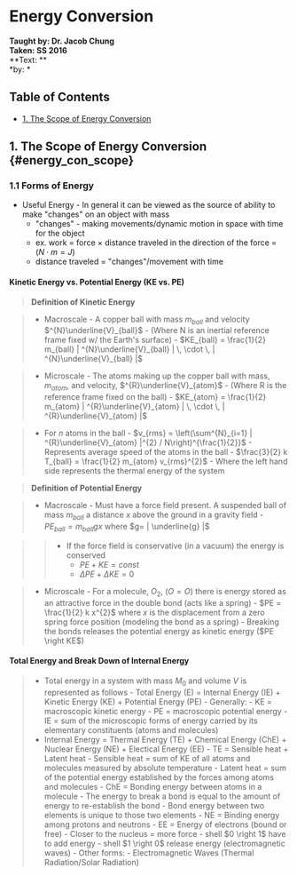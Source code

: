 # Energy Conversion
**Taught by: Dr. Jacob Chung**  
**Taken: SS 2016**  
**Text: **  
*by: *

## Table of Contents

- [1. The Scope of Energy Conversion](#energy_con_scope)

## 1. The Scope of Energy Conversion {#energy_con_scope}

### 1.1 Forms of Energy

- Useful Energy - In general it can be viewed as the source of ability to make
  "changes" on an object with mass
    - "changes" - making movements/dynamic motion in space with time for the
      object
    - ex. work = force $\times$ distance traveled in the direction of the force
      = ($N \cdot m = J$)
    - distance traveled = "changes"/movement with time

#### Kinetic Energy vs. Potential Energy (KE vs. PE)

> __Definition of Kinetic Energy__

> - Macroscale - A copper ball with mass $m_{ball}$ and velocity
    $^{N}\underline{V}_{ball}$ 
>       - (Where N is an inertial reference frame fixed w/ the Earth's surface)
>       - $KE_{ball} = \frac{1}{2} m_{ball} | ^{N}\underline{V}_{ball} | \,
          \cdot \, | ^{N}\underline{V}_{ball} |$

> - Microscale - The atoms making up the copper ball with mass, $m_{atom}$, and
    velocity, $^{R}\underline{V}_{atom}$ 
>       - (Where R is the reference frame fixed on the ball)
>       - $KE_{atom} = \frac{1}{2} m_{atom} | ^{R}\underline{V}_{atom} | \,
          \cdot \, | ^{R}\underline{V}_{atom} |$

> - For $n$ atoms in the ball
>       - $v_{rms} = \left(\sum^{N}_{i=1} | ^{R}\underline{V}_{atom} |^{2} /
          N\right)^{\frac{1}{2}}$
>           - Represents average speed of the atoms in the ball
>       - $\frac{3}{2} k T_{ball} = \frac{1}{2} m_{atom} v_{rms}^{2}$
>           - Where the left hand side represents the thermal energy of the
              system

> __Definition of Potential Energy__

> - Macroscale - Must have a force field present. A suspended ball of mass
    $m_{ball}$ a distance $x$ above the ground in a gravity field
>       - $PE_{ball} = m_{ball}gx$ where $g= | \underline{g} |$

>> - If the force field is conservative (in a vacuum) the energy is conserved
>>      - $PE + KE = const$
>>      - $\Delta PE + \Delta KE = 0$

> - Microscale - For a molecule, $O_{2}$, ($O=O$) there is energy stored as an
    attractive force in the double bond (acts like a spring)
>       - $PE = \frac{1}{2} k x^{2}$ where $x$ is the displacement from a zero
          spring force position (modeling the bond as a spring)
>       - Breaking the bonds releases the potential energy as kinetic energy
          ($PE \right KE$)

#### Total Energy and Break Down of Internal Energy

> - Total energy in a system with mass $M_{0}$ and volume $V$ is represented as
    follows
>       - Total Energy (E) = Internal Energy (IE) + Kinetic Energy (KE) +
          Potential Energy (PE)
>       - Generally:
>           - KE = macroscopic kinetic energy
>           - PE = macroscopic potential energy
>           - IE = sum of the microscopic forms of energy carried by its
              elementary constituents (atoms and molecules)
> - Internal Energy = Thermal Energy (TE) + Chemical Energy (ChE) + Nuclear
    Energy (NE) + Electical Energy (EE)
>       - TE = Sensible heat + Latent heat
>           - Sensible heat = sum of KE of all atoms and molecules measured by
              absolute temperature
>           - Latent heat = sum of the potential energy established by the
              forces among atoms and molecules
>       - ChE = Bonding energy between atoms in a molecule
>           - The energy to break a bond is equal to the amount of energy to
              re-establish the bond
>           - Bond energy between two elements is unique to those two elements
>       - NE = Binding energy among protons and neutrons
>       - EE = Energy of electrons (bound or free)
>           - Closer to the nucleus = more force
>           - shell $0 \right 1$ have to add energy
>           - shell $1 \right 0$ release energy (electromagnetic waves)
>       - Other forms:
>           - Electromagnetic Waves (Thermal Radiation/Solar Radiation)
